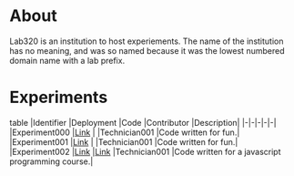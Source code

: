 # About
Lab320 is an institution to host experiements. The name of the institution has no meaning, and was so named because it was the lowest numbered domain name with a lab prefix.

# Experiments
table 
|Identifier     |Deployment                                                     |Code                                                           |Contributor    |Description|
|-|-|-|-|-|
|Experiment000  |[Link](https://studio.code.org/c/1114261150)                   |                                                               |Technician001  |Code written for fun.|
|Experiment001  |[Link](https://studio.code.org/c/1140091780)                   |                                                               |Technician001  |Code written for fun.|
|Experiment002  |[Link](https://editor.p5js.org/danieldsj/present/kn53YZqAm)    |[Link](https://editor.p5js.org/danieldsj/sketches/kn53YZqAm)   |Technician001  |Code written for a javascript programming course.|